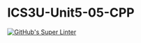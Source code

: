 # ICS3U-Unit5-05-CPP

[![GitHub's Super Linter](https://github.com/Peter-Gemmell/ICS3U-Unit5-05-CPP/workflows/GitHub's%20Super%20Linter/badge.svg)](https://github.com/Peter-Gemmell/ICS3U-Unit5-05-CPP/actions)
